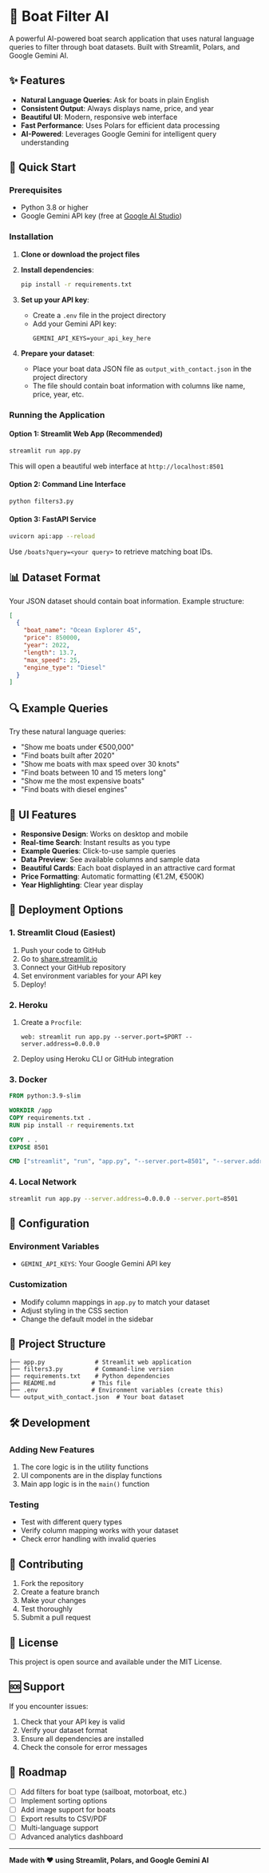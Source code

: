 # 🚤 Boat Filter AI

A powerful AI-powered boat search application that uses natural language queries to filter through boat datasets. Built with Streamlit, Polars, and Google Gemini AI.

## ✨ Features

- **Natural Language Queries**: Ask for boats in plain English
- **Consistent Output**: Always displays name, price, and year
- **Beautiful UI**: Modern, responsive web interface
- **Fast Performance**: Uses Polars for efficient data processing
- **AI-Powered**: Leverages Google Gemini for intelligent query understanding

## 🚀 Quick Start

### Prerequisites

- Python 3.8 or higher
- Google Gemini API key (free at [Google AI Studio](https://makersuite.google.com/app/apikey))

### Installation

1. **Clone or download the project files**

2. **Install dependencies**:
   ```bash
   pip install -r requirements.txt
   ```

3. **Set up your API key**:
   - Create a `.env` file in the project directory
   - Add your Gemini API key:
     ```
     GEMINI_API_KEYS=your_api_key_here
     ```

4. **Prepare your dataset**:
   - Place your boat data JSON file as `output_with_contact.json` in the project directory
   - The file should contain boat information with columns like name, price, year, etc.

### Running the Application

#### Option 1: Streamlit Web App (Recommended)
```bash
streamlit run app.py
```
This will open a beautiful web interface at `http://localhost:8501`

#### Option 2: Command Line Interface
```bash
python filters3.py
```
#### Option 3: FastAPI Service
```bash
uvicorn api:app --reload
```
Use `/boats?query=<your query>` to retrieve matching boat IDs.


## 📊 Dataset Format

Your JSON dataset should contain boat information. Example structure:
```json
[
  {
    "boat_name": "Ocean Explorer 45",
    "price": 850000,
    "year": 2022,
    "length": 13.7,
    "max_speed": 25,
    "engine_type": "Diesel"
  }
]
```

## 🔍 Example Queries

Try these natural language queries:

- "Show me boats under €500,000"
- "Find boats built after 2020"
- "Show me boats with max speed over 30 knots"
- "Find boats between 10 and 15 meters long"
- "Show me the most expensive boats"
- "Find boats with diesel engines"

## 🎨 UI Features

- **Responsive Design**: Works on desktop and mobile
- **Real-time Search**: Instant results as you type
- **Example Queries**: Click-to-use sample queries
- **Data Preview**: See available columns and sample data
- **Beautiful Cards**: Each boat displayed in an attractive card format
- **Price Formatting**: Automatic formatting (€1.2M, €500K)
- **Year Highlighting**: Clear year display

## 🚀 Deployment Options

### 1. Streamlit Cloud (Easiest)
1. Push your code to GitHub
2. Go to [share.streamlit.io](https://share.streamlit.io)
3. Connect your GitHub repository
4. Set environment variables for your API key
5. Deploy!

### 2. Heroku
1. Create a `Procfile`:
   ```
   web: streamlit run app.py --server.port=$PORT --server.address=0.0.0.0
   ```
2. Deploy using Heroku CLI or GitHub integration

### 3. Docker
```dockerfile
FROM python:3.9-slim

WORKDIR /app
COPY requirements.txt .
RUN pip install -r requirements.txt

COPY . .
EXPOSE 8501

CMD ["streamlit", "run", "app.py", "--server.port=8501", "--server.address=0.0.0.0"]
```

### 4. Local Network
```bash
streamlit run app.py --server.address=0.0.0.0 --server.port=8501
```

## 🔧 Configuration

### Environment Variables
- `GEMINI_API_KEYS`: Your Google Gemini API key

### Customization
- Modify column mappings in `app.py` to match your dataset
- Adjust styling in the CSS section
- Change the default model in the sidebar

## 📁 Project Structure

```
├── app.py              # Streamlit web application
├── filters3.py         # Command-line version
├── requirements.txt    # Python dependencies
├── README.md          # This file
├── .env               # Environment variables (create this)
└── output_with_contact.json  # Your boat dataset
```

## 🛠️ Development

### Adding New Features
1. The core logic is in the utility functions
2. UI components are in the display functions
3. Main app logic is in the `main()` function

### Testing
- Test with different query types
- Verify column mapping works with your dataset
- Check error handling with invalid queries

## 🤝 Contributing

1. Fork the repository
2. Create a feature branch
3. Make your changes
4. Test thoroughly
5. Submit a pull request

## 📝 License

This project is open source and available under the MIT License.

## 🆘 Support

If you encounter issues:
1. Check that your API key is valid
2. Verify your dataset format
3. Ensure all dependencies are installed
4. Check the console for error messages

## 🎯 Roadmap

- [ ] Add filters for boat type (sailboat, motorboat, etc.)
- [ ] Implement sorting options
- [ ] Add image support for boats
- [ ] Export results to CSV/PDF
- [ ] Multi-language support
- [ ] Advanced analytics dashboard

---

**Made with ❤️ using Streamlit, Polars, and Google Gemini AI**

